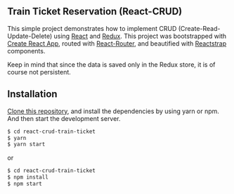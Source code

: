 ## Train Ticket Reservation (React-CRUD)

This simple project demonstrates how to implement CRUD (Create-Read-Update-Delete) using [React](https://reactjs.org/) and [Redux](http://redux.js.org/). This project was bootstrapped with [Create React App](https://github.com/facebookincubator/create-react-app), routed with [React-Router](https://github.com/ReactTraining/react-router), and beautified with [Reactstrap](https://reactstrap.github.io/) components.


Keep in mind that since the data is saved only in the Redux store, it is of course not persistent.


## Installation

[Clone this repository](https://help.github.com/articles/cloning-a-repository/), and install the dependencies by using yarn or npm. And then start the development server.


```sh
$ cd react-crud-train-ticket
$ yarn
$ yarn start
```

or

```sh
$ cd react-crud-train-ticket
$ npm install
$ npm start
```